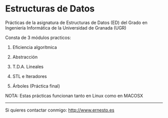 
Estructuras de Datos
====================

Prácticas de la asignatura de Estructuras de Datos (ED) del Grado en Ingeniería Informática de la Universidad de Granada (UGR)

Consta de 3 módulos practicos:

1. Eficiencia algorítmica

2. Abstracción

3. T.D.A. Lineales

4. STL e Iteradores

5. Árboles (Práctica final)

NOTA: Estas prácticas funcionan tanto en Linux como en MACOSX

---
Si quieres contactar conmigo: http://www.ernesto.es
